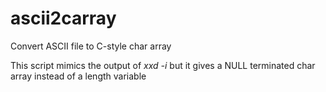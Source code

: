 # ascii2carray
Convert ASCII file to C-style char array

This script mimics the output of _xxd -i <filename>_ but it gives a NULL
terminated char array instead of a length variable
